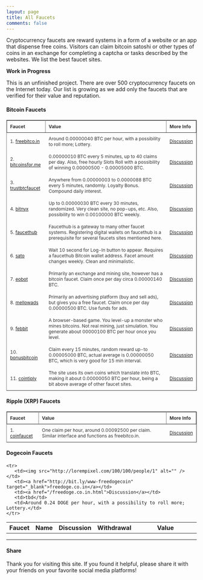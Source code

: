 ```yaml
---
layout: page
title: All Faucets
comments: false
---
```


Cryptocurrency faucets are reward systems in a form of a website or an app that dispense free coins. Visitors can claim bitcoin satoshi or other types of coins in an exchange for completing a captcha or tasks described by the websites. We list the best faucet sites.

**Work in Progress**

This is an unfinished project. There are over 500 cryptocurrency faucets on the Internet today. Our list is growing as we add only the faucets that are verified for their value and reputation.

#### Bitcoin Faucets

<style type="text/css">
.tftable {font-size:12px;color:#333333; width:100%;border-width: 1px; border-collapse: collapse;}
.tftable th {font-size:12px; border-width: 1px;padding: 8px;border-style: solid; text-align:left;}
.tftable td {font-size:12px; border-width: 1px;padding: 8px;border-style: solid;border-color: #fffefc;}
</style>

<table class="tftable" border="1">

<tr><th>Faucet</th><th>Value</th><th>More Info</th></tr>

<tr><td>1. <a href="http://bit.ly/www-freebitcoin" target="_blank">freebitco.in</a></td>
<td>Around 0.00000040 BTC per hour, with a possibility to roll more; Lottery.</td>
<td><a href="/freebitco.in.html">Discussion</a></td></tr>

<tr><td>2. <a href="http://bit.ly/www-bitcoinsfor-me" target="_blank">bitcoinsfor.me</a></td>
<td>0.00000010 BTC every 5 minutes, up to 40 claims per day. Also, free hourly Slots Roll with a possibility of winning 0.00000500 - 0.00005000 BTC.</td>
<td><a href="/bitcoinsfor.me.html">Discussion</a></td></tr>

<tr><td>3. <a href="http://bit.ly/www-trustbtcfaucet" target="_blank">trustbtcfaucet</a></td><td>Anywhere from 0.00000003 to 0.0000088 BTC every 5 minutes, randomly. Loyalty Bonus. Compound daily interest.</td>
<td><a href="/trustbtcfaucet.com.html">Discussion</a></td></tr>

<tr><td>4. <a href="http://bit.ly/www-bitnyx" target="_blank">bitnyx</a></td>
<td>Up to 0.00000030 BTC every 30 minutes, randomized. Very clean site, no pop-ups, etc. Also, possibility to win 0.00100000 BTC weekly.</td>
<td><a href="/bitnyx.com.html">Discussion</a></td></tr>

<tr><td>5. <a href="http://bit.ly/www-faucethub" target="_blank">faucethub</a></td>
<td>Faucethub is a gateway to many other faucet systems. Registering digital wallets on faucethub is a prerequisite for several faucets sites mentioned here.</td>
<td><a href="/faucethub.io.html">Discussion</a></td></tr>

<tr><td>6. <a href="http://bit.ly/sato-host" target="_blank">sato</a></td>
<td>Wait 10 second for Log-In button to appear. Requires a faucethub Bitcoin wallet address. Facet amount changes weekly. Clean and minimalistic.</td>
<td><a href="/sato.host.html">Discussion</a></td></tr>

<tr><td>7. <a href="http://bit.ly/www-eobot" target="_blank">eobot</a></td>
<td>Primarily an exchange and mining site, however has a bitcoin faucet. Claim once per day circa 0.00000140 BTC.</td>
<td><a href="/eobot.com.html">Discussion</a></td></tr>

<tr><td>8. <a href="http://bit.ly/www-mellowads" target="_blank">mellowads</a></td>
<td>Primarily an advertising platform (buy and sell ads), but gives you a free faucet. Claim once per day 0.00000500 BTC. Use funds for ads.</td>
<td><a href="/mellowads.com.html">Discussion</a></td></tr>

<tr><td>9. <a href="http://bit.ly/www-febbit" target="_blank">febbit</a></td>
<td>A browser-based game. You level-up a monster who mines bitcoins. Not real mining, just simulation. You generate about 00000100 BTC per hour once you level.</td>
<td><a href="/febbit.com.html">Discussion</a></td></tr>

<tr><td>10. <a href="http://bonusbitcoin.co/?ref=4999B8EC3FD3" target="_blank">bonusbitcoin</a></td>
<td>Claim every 15 minutes, random reward up-to 0.00005000 BTC, actual average is 0.00000050 BTC, which is very good for 15 min interval.</td>
<td><a href="/bonusbitcoin.co.html">Discussion</a></td></tr>

<tr><td>11. <a href="http://bit.ly/www-cointiply" target="_blank">cointiply</a></td>
<td>The site uses its own coins which translate into BTC, making it about 0.00000050 BTC per hour, being a bit above average of other faucet sites.</td>
<td><a href="/cointiply.com.html">Discussion</a></td></tr>

</table>

<p> </p>

#### Ripple (XRP) Faucets

<style type="text/css">
.tftable {font-size:12px;color:#333333; width:100%;border-width: 1px; border-collapse: collapse;}
.tftable th {font-size:12px; border-width: 1px;padding: 8px;border-style: solid; text-align:left;}
.tftable td {font-size:12px; border-width: 1px;padding: 8px;border-style: solid;border-color: #fffefc;}
</style>

<table class="tftable" border="1">

<tr><th>Faucet</th><th>Value</th><th>More Info</th></tr>

<tr><td>1. <a href="http://bit.ly/www-coinfaucet" target="_blank">coinfaucet</a></td>
<td>One claim per hour, around 0.00092500 per claim. Similar interface and functions as freebitco.in.</td>
<td><a href="/coinfaucet.io.html">Discussion</a></td></tr>

</table>

<p> </p>

#### Dogecoin Faucets

<div class="table-dogecoin">

 <table cellspacing="0">
    <tr>
       <th>Faucet</th>
       <th>Name</th>
       <th>Discussion</th>
       <th>Withdrawal</th>
       <th width="230">Value</th>
    </tr>

    <tr>
       <td><img src="http://lorempixel.com/100/100/people/1" alt="" /></td>
       <td><a href="http://bit.ly/www-freedogecoin" target="_blank">freedoge.co.in</a></td>
       <td><a href="/freedoge.co.in.html">Discussion</a></td>
       <td>tbd</td>
       <td>Around 0.24 DOGE per hour, with a possibility to roll more; Lottery.</td>
    </tr>

 </table>
</div>

---
#### Share

Thank you for visiting this site. If you found it helpful, please share it with your friends on your favorite social media platforms!
